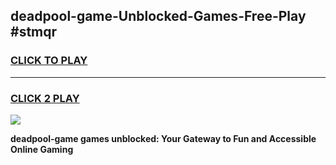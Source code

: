 
## deadpool-game-Unblocked-Games-Free-Play #stmqr
<h3>
<a href="https://us.freeplayer.one?title=deadpool-game&ref=9M">CLICK TO PLAY</a></h3>
<hr>

<h3>
<a href="https://us.freeplayer.one?title=deadpool-game&ref=9M">CLICK 2 PLAY</a>
  
</h3>

<a href="https://us.freeplayer.one?title=deadpool-game&ref=9M"><img src="https://clearcache.store/games.png"></a>


**deadpool-game games unblocked: Your Gateway to Fun and Accessible Online Gaming**
